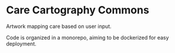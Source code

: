 # Care Cartography Commons

Artwork mapping care based on user input.

Code is organized in a monorepo, aiming to be dockerized for easy deployment.
